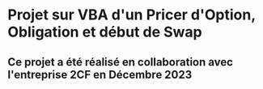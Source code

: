 # Projet sur VBA d'un Pricer d'Option, Obligation et début de Swap

## Ce projet a été réalisé en collaboration avec l'entreprise 2CF en Décembre 2023

